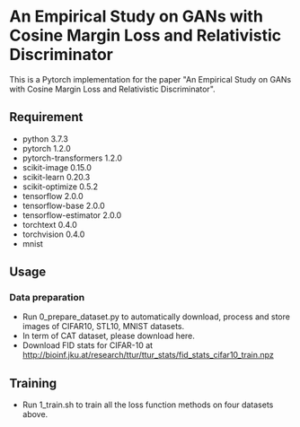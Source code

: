 # An Empirical Study on GANs with Cosine Margin Loss and Relativistic Discriminator
This is a Pytorch implementation for the paper "An Empirical Study on GANs with Cosine Margin Loss and Relativistic Discriminator".

## Requirement
* python                    3.7.3
* pytorch                   1.2.0
* pytorch-transformers      1.2.0
* scikit-image              0.15.0
* scikit-learn              0.20.3
* scikit-optimize           0.5.2
* tensorflow                2.0.0
* tensorflow-base           2.0.0
* tensorflow-estimator      2.0.0
* torchtext                 0.4.0
* torchvision               0.4.0
* mnist

## Usage

### Data preparation
* Run 0_prepare_dataset.py to automatically download, process and store images of CIFAR10, STL10, MNIST datasets.
* In term of CAT dataset, please download here.
* Download FID stats for CIFAR-10 at http://bioinf.jku.at/research/ttur/ttur_stats/fid_stats_cifar10_train.npz

## Training
* Run 1_train.sh to train all the loss function methods on four datasets above.
